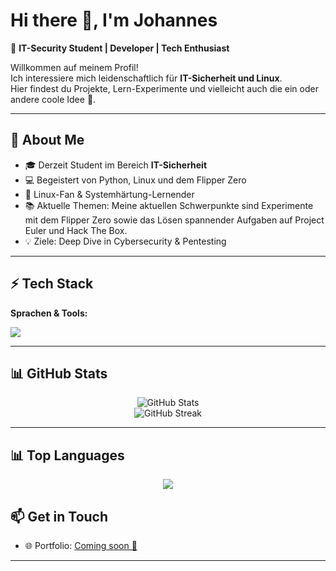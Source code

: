 # Hi there 👋, I'm Johannes  

🔐 **IT-Security Student | Developer | Tech Enthusiast**  

Willkommen auf meinem Profil!  
Ich interessiere mich leidenschaftlich für **IT-Sicherheit und Linux**.  
Hier findest du Projekte, Lern-Experimente und vielleicht auch die ein oder andere coole Idee 🚀.  

---

## 🌱 About Me  
- 🎓 Derzeit Student im Bereich **IT-Sicherheit**  
- 💻 Begeistert von Python, Linux und dem Flipper Zero
- 🐧 Linux-Fan & Systemhärtung-Lernender  
- 📚 Aktuelle Themen:  Meine aktuellen Schwerpunkte sind Experimente mit dem Flipper Zero sowie das Lösen spannender               Aufgaben auf Project Euler und Hack The Box.
- 💡 Ziele: Deep Dive in Cybersecurity & Pentesting  

---

## ⚡ Tech Stack  

**Sprachen & Tools:**  
<p>
  <img src="https://skillicons.dev/icons?i=python,c,linux,bash,git,github,vscode" />
</p>

---

## 📊 GitHub Stats  

<p align="center">
  <img src="https://github-readme-stats.vercel.app/api?username=JohannesFleischer-commits&show_icons=true&theme=dracula" alt="GitHub Stats" />
  <br/>
  <img src="https://github-readme-streak-stats.herokuapp.com/?user=JohannesFleischer-commits&theme=dracula" alt="GitHub Streak" />
</p>

---

## 📊 Top Languages

<p align="center">
 <img src="https://github-readme-stats.vercel.app/api/top-langs/?username=JohannesFleischer-commits&layout=compact&theme=dracula&count_private=true" />
</p>







## 📫 Get in Touch  
- 🌐 Portfolio: [Coming soon 🚀](#)  

---


